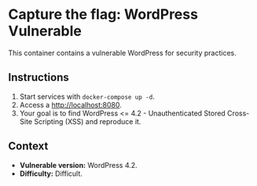 # Capture the flag: WordPress Vulnerable

This container contains a vulnerable WordPress for security practices.

## Instructions
1. Start services with `docker-compose up -d`.
2. Access a [http://localhost:8080](http://localhost:8080).
3. Your goal is to find WordPress <= 4.2 - Unauthenticated Stored Cross-Site Scripting (XSS) and reproduce it.
   
## Context
- **Vulnerable version:** WordPress 4.2.
- **Difficulty:** Difficult.
